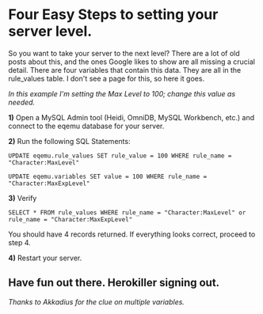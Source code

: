 # Four Easy Steps to setting your server level.

So you want to take your server to the next level? There are a lot of old posts about this, and the ones Google likes to show are all missing a crucial detail. There are four variables that contain this data. They are all in the rule_values table. I don't see a page for this, so here it goes. 

_In this example I'm setting the Max Level to 100; change this value as needed._

**1)** Open a MySQL Admin tool (Heidi, OmniDB, MySQL Workbench, etc.) and connect to the eqemu database for your server.

**2)** Run the following SQL Statements:

`UPDATE eqemu.rule_values SET rule_value = 100 WHERE rule_name = "Character:MaxLevel"`

`UPDATE eqemu.variables SET value = 100 WHERE rule_name = "Character:MaxExpLevel"`

**3)** Verify

`SELECT * FROM rule_values WHERE rule_name = "Character:MaxLevel" or rule_name = "Character:MaxExpLevel"`

You should have 4 records returned. If everything looks correct, proceed to step 4.

**4)** Restart your server.

## Have fun out there. Herokiller signing out.

_Thanks to Akkadius for the clue on multiple variables._




 


